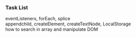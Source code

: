 ### Task List

eventListeners, forEach, splice \
appendchild, createElement, createTextNode, LocalStorage \
how to search in array and manipulate DOM
